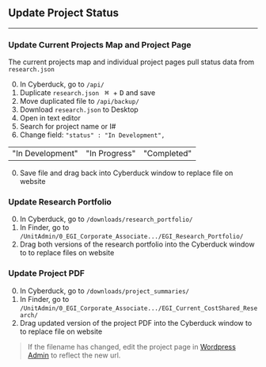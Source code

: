 ## Update Project Status
---

### Update Current Projects Map and Project Page

The current projects map and individual project pages pull status data from `research.json`

0. In Cyberduck, go to `/api/`
0. Duplicate `research.json` &nbsp; <kbd>&#8984; </kbd> + <kbd>D</kbd> and save
0. Move duplicated file to `/api/backup/`
0. Download `research.json` to Desktop
0. Open in text editor
0. Search for project name or I#
0. Change field: `"status" : "In Development",`

  | | | |
  |-|-|-|
  | "In Development" | "In Progress" | "Completed" |

0. Save file and drag back into Cyberduck window to replace file on website

### Update Research Portfolio

0. In Cyberduck, go to `/downloads/research_portfolio/`
0. In Finder, go to `/UnitAdmin/0_EGI_Corporate_Associate.../EGI_Research_Portfolio/`
0. Drag both versions of the research portfolio into the Cyberduck window to to replace files on website

### Update Project PDF

0. In Cyberduck, go to `/downloads/project_summaries/`
0. In Finder, go to `/UnitAdmin/0_EGI_Corporate_Associate.../EGI_Current_CostShared_Research/`
0. Drag updated version of the project PDF into the Cyberduck window to to replace file on website

> If the filename has changed, edit the project page in [Wordpress Admin](https://egi.utah.edu/wp-admin) to reflect the new url.
